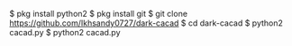 
$ pkg install python2
$ pkg install git
$ git clone https://github.com/Ikhsandy0727/dark-cacad
$ cd dark-cacad
$ python2 cacad.py
$ python2 cacad.py
